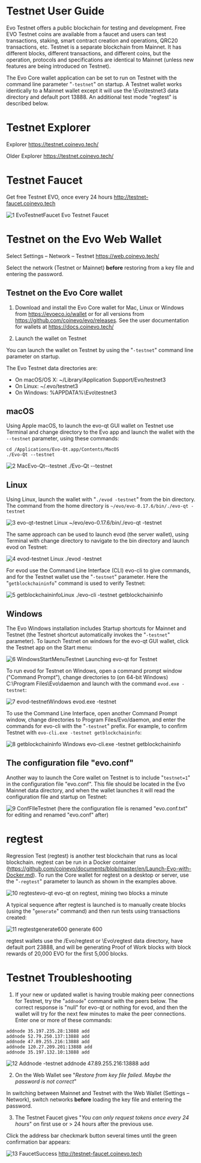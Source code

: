 # Testnet User Guide

Evo Testnet offers a public blockchain for testing and development. Free EVO Testnet coins are available from a faucet and users can test transactions, staking, smart contract creation and operations, QRC20 transactions, etc. Testnet is a separate blockchain from Mainnet. It has different blocks, different transactions, and different coins, but the operation, protocols and specifications are identical to Mainnet (unless new features are being introduced on Testnet).

The Evo Core wallet application can be set to run on Testnet with the command line parameter "`-testnet`" on startup. A Testnet wallet works identically to a Mainnet wallet except it will use the \Evo\testnet3 data directory and default port 13888. An additional test mode "regtest" is described below.

# Testnet Explorer

Explorer https://testnet.coinevo.tech/

Older Explorer https://testnet.coinevo.tech/

# Testnet Faucet

Get free Testnet EVO, once every 24 hours http://testnet-faucet.coinevo.tech

![1 EvoTestnetFaucet](https://user-images.githubusercontent.com/29760787/60824430-92590b00-a177-11e9-87bb-b351e0ac60f2.jpg)
 Evo Testnet Faucet

# Testnet on the Evo Web Wallet

Select Settings – Network – Testnet https://web.coinevo.tech/

Select the network (Testnet or Mainnet) **before** restoring from a key file and entering the password.

## Testnet on the Evo Core wallet

1. Download and install the Evo Core wallet for Mac, Linux or Windows from https://evoeco.io/wallet or for all versions from https://github.com/coinevo/evo/releases. See the user documentation for wallets at https://docs.coinevo.tech/

2. Launch the wallet on Testnet

You can launch the wallet on Testnet by using the "`-testnet`" command line parameter on startup.

The Evo Testnet data directories are:

* On macOS/OS X: ~/Library/Application Support/Evo/testnet3
* On Linux: ~/.evo/testnet3
* On Windows: %APPDATA%\Evo\testnet3

## macOS

Using Apple macOS, to launch the evo-qt GUI wallet on Testnet use Terminal and change directory to the Evo app and launch the wallet with the `--testnet` parameter, using these commands:

```
cd /Applications/Evo-Qt.app/Contents/MacOS
./Evo-Qt --testnet
```

![2 MacEvo-Qt--testnet](https://user-images.githubusercontent.com/29760787/60824431-92590b00-a177-11e9-93f1-2badaa168ef0.jpg)
./Evo-Qt --testnet

## Linux

Using Linux, launch the wallet with "`./evod -testnet`" from the bin directory. The command from the home directory is
`~/evo/evo-0.17.6/bin/./evo-qt -testnet`

![3 evo-qt-testnet Linux](https://user-images.githubusercontent.com/29760787/60824432-92590b00-a177-11e9-94f4-b6c83bfa68d0.jpg) 
~/evo/evo-0.17.6/bin/./evo-qt -testnet

The same approach can be used to launch evod (the server wallet), using Terminal with change directory to navigate to the bin directory and launch evod on Testnet:

![4 evod-testnet Linux](https://user-images.githubusercontent.com/29760787/60824433-92f1a180-a177-11e9-830c-0a8ac8e6d48f.jpg)
./evod -testnet

For evod use the Command Line Interface (CLI) evo-cli to give commands, and for the Testnet wallet use the "`-testnet`" parameter. Here the "`getblockchaininfo`" command is used to verify Testnet:

![5 getblockchaininfoLinux](https://user-images.githubusercontent.com/29760787/60824434-92f1a180-a177-11e9-9a3e-b198f75e2d49.jpg)
./evo-cli -testnet getblockchaininfo

## Windows

The Evo Windows installation includes Startup shortcuts for Mainnet and Testnet (the Testnet shortcut automatically invokes the "`-testnet`" parameter). To launch Testnet on windows for the evo-qt GUI wallet, click the Testnet app on the Start menu:

![6 WindowsStartMenuTestnet](https://user-images.githubusercontent.com/29760787/60824416-908f4780-a177-11e9-8433-05eb61fd3b5b.jpg)
Launching evo-qt for Testnet

To run evod for Testnet on Windows, open a command prompt window ("Command Prompt"), change directories to (on 64-bit Windows) C:\Program Files\Evo\daemon and launch with the command `evod.exe -testnet`:

![7 evod-testnetWindows](https://user-images.githubusercontent.com/29760787/60824417-908f4780-a177-11e9-9552-95dcc5dbf2a9.jpg)
 evod.exe -testnet

To use the Command Line Interface, open another Command Prompt window, change directories to Program Files/Evo/daemon, and enter the commands for evo-cli with the "`-testnet`" prefix. For example, to confirm Testnet with `evo-cli.exe -testnet getblockchaininfo`:

![8 getblockchaininfo Windows](https://user-images.githubusercontent.com/29760787/60824418-9127de00-a177-11e9-9b04-6950bf428c23.jpg)
evo-cli.exe -testnet getblockchaininfo

## The configuration file "evo.conf"

Another way to launch the Core wallet on Testnet is to include "`testnet=1`" in the configuration file "evo.conf". This file should be located in the Evo Mainnet data directory, and when the wallet launches it will read the configuration file and startup on Testnet:

![9 ConfFIleTestnet](https://user-images.githubusercontent.com/29760787/60824421-9127de00-a177-11e9-972f-e066916747ae.jpg)
(here the configuration file is renamed "evo.conf.txt" for editing and renamed "evo.conf" after)

# regtest

Regression Test (regtest) is another test blockchain that runs as local blockchain. regtest can be run in a Docker container (https://github.com/coinevo/documents/blob/master/en/Launch-Evo-with-Docker.md). To run the Core wallet for regtest on a desktop or server, use the "`-regtest`" parameter to launch as shown in the examples above.

![10 regtestevo-qt](https://user-images.githubusercontent.com/29760787/60824422-91c07480-a177-11e9-97c6-7ae4f5c5b33d.jpg)
evo-qt on regtest, mining two blocks a minute

A typical sequence after regtest is launched is to manually create blocks (using the "`generate`" command) and then run tests using transactions created:

![11 regtestgenerate600](https://user-images.githubusercontent.com/29760787/60824423-91c07480-a177-11e9-891c-b5cc8aefabff.jpg)
generate 600

regtest wallets use the /Evo/regtest or \Evo\regtest data directory, have default port 23888, and will be generating Proof of Work blocks with block rewards of 20,000 EVO for the first 5,000 blocks.

# Testnet Troubleshooting

1. If your new or updated wallet is having trouble making peer connections for Testnet, try the "`addnode`" command with the peers below. The correct response is "null" for evo-qt or nothing for evod, and then the wallet will try for the next few minutes to make the peer connections. Enter one or more of these commands:

```
addnode 35.197.235.28:13888 add
addnode 52.79.250.137:13888 add
addnode 47.89.255.216:13888 add
addnode 120.27.209.201:13888 add
addnode 35.197.132.10:13888 add
```
 
![12 Addnode](https://user-images.githubusercontent.com/29760787/60824425-91c07480-a177-11e9-918d-3c6ae2db609b.jpg)
-testnet addnode 47.89.255.216:13888 add

2. On the Web Wallet see "*Restore from key file failed. Maybe the password is not correct*"

In switching between Mainnet and Testnet with the Web Wallet (Settings – Network), switch networks **before** loading the key file and entering the password.

3. The Testnet Faucet gives "*You can only request tokens once every 24 hours*" on first use or > 24 hours after the previous use.

Click the address bar checkmark button several times until the green confirmation bar appears:

![13 FaucetSuccess](https://user-images.githubusercontent.com/29760787/60824426-91c07480-a177-11e9-8dfb-a6b534a60500.jpg) 
http://testnet-faucet.coinevo.tech



